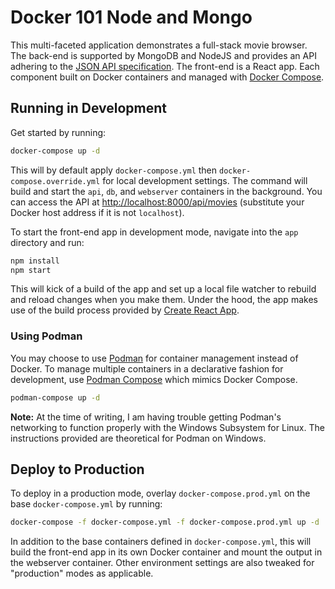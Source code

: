 # Docker 101 Node and Mongo

This multi-faceted application demonstrates a full-stack movie browser. The back-end is supported by MongoDB and NodeJS 
and provides an API adhering to the [JSON API specification](http://jsonapi.org/). The front-end is a React app. Each 
component built on Docker containers and managed with [Docker Compose](https://docs.docker.com/compose/overview/).

## Running in Development

Get started by running:

```sh
docker-compose up -d
```

This will by default apply `docker-compose.yml` then `docker-compose.override.yml` for local development settings. 
The command will build and start the `api`, `db`, and `webserver` containers in the background. You can access the API 
at [http://localhost:8000/api/movies](http://localhost:8000/api/movies) (substitute your Docker host address if it is
not `localhost`).

To start the front-end app in development mode, navigate into the `app` directory and run:

```sh
npm install
npm start
```

This will kick of a build of the app and set up a local file watcher to rebuild and reload changes when you make them.
Under the hood, the app makes use of the build process provided by
[Create React App](https://github.com/facebookincubator/create-react-app).

### Using Podman

You may choose to use [Podman](https://podman.io/) for container management instead of Docker.
To manage multiple containers in a declarative fashion for development, use [Podman Compose](https://github.com/containers/podman-compose) which mimics Docker Compose.

```sh
podman-compose up -d
```

**Note:** At the time of writing, I am having trouble getting Podman's networking to function properly with the Windows Subsystem for Linux.
The instructions provided are theoretical for Podman on Windows.

## Deploy to Production

To deploy in a production mode, overlay `docker-compose.prod.yml` on the base `docker-compose.yml` by running:

```sh
docker-compose -f docker-compose.yml -f docker-compose.prod.yml up -d
```

In addition to the base containers defined in `docker-compose.yml`, this will build the front-end app in its own Docker 
container and mount the output in the webserver container. Other environment settings are also tweaked for 
"production" modes as applicable.
